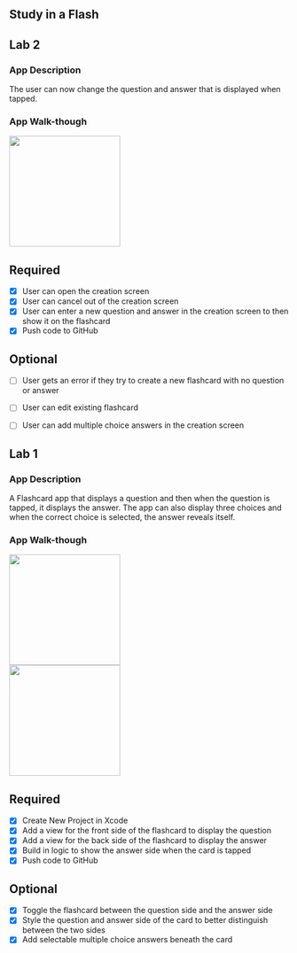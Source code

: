 ## Study in a Flash
## Lab 2

### App Description
The user can now change the question and answer that is displayed when tapped.

### App Walk-though

<img src="http://g.recordit.co/2V3cpJc8w2.gif" width=200><br>

## Required
- [X] User can open the creation screen
- [X] User can cancel out of the creation screen
- [X] User can enter a new question and answer in the creation screen to then show it on the flashcard
- [X] Push code to GitHub
## Optional
- [ ] User gets an error if they try to create a new flashcard with no question or answer
- [ ] User can edit existing flashcard
- [ ] User can add multiple choice answers in the creation screen


## Lab 1

### App Description
A Flashcard app that displays a question and then when the question is tapped, it displays the answer. The app can also display three choices and when the correct choice is selected, the answer reveals itself.

### App Walk-though


<img src="http://g.recordit.co/TEo5UfhERA.gif" width=200><br>
<img src="http://g.recordit.co/MV2pEfHQ1s.gif" width=200><br>



## Required
- [X] Create New Project in Xcode
- [X] Add a view for the front side of the flashcard to display the question
- [X] Add a view for the back side of the flashcard to display the answer
- [X] Build in logic to show the answer side when the card is tapped
- [X] Push code to GitHub
## Optional
- [X] Toggle the flashcard between the question side and the answer side
- [X] Style the question and answer side of the card to better distinguish between the two sides
- [X] Add selectable multiple choice answers beneath the card
